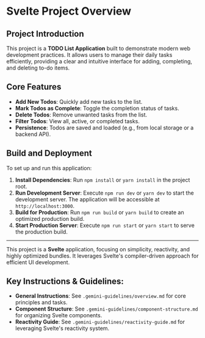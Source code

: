 # Svelte Project Overview

## Project Introduction

This project is a **TODO List Application** built to demonstrate modern web development practices. It allows users to manage their daily tasks efficiently, providing a clear and intuitive interface for adding, completing, and deleting to-do items.

## Core Features

*   **Add New Todos**: Quickly add new tasks to the list.
*   **Mark Todos as Complete**: Toggle the completion status of tasks.
*   **Delete Todos**: Remove unwanted tasks from the list.
*   **Filter Todos**: View all, active, or completed tasks.
*   **Persistence**: Todos are saved and loaded (e.g., from local storage or a backend API).

## Build and Deployment

To set up and run this application:

1.  **Install Dependencies**: Run `npm install` or `yarn install` in the project root.
2.  **Run Development Server**: Execute `npm run dev` or `yarn dev` to start the development server. The application will be accessible at `http://localhost:3000`.
3.  **Build for Production**: Run `npm run build` or `yarn build` to create an optimized production build.
4.  **Start Production Server**: Execute `npm run start` or `yarn start` to serve the production build.

---

This project is a **Svelte** application, focusing on simplicity, reactivity, and highly optimized bundles. It leverages Svelte's compiler-driven approach for efficient UI development.

## Key Instructions & Guidelines:

*   **General Instructions**: See `.gemini-guidelines/overview.md` for core principles and tasks.
*   **Component Structure**: See `.gemini-guidelines/component-structure.md` for organizing Svelte components.
*   **Reactivity Guide**: See `.gemini-guidelines/reactivity-guide.md` for leveraging Svelte's reactivity system.